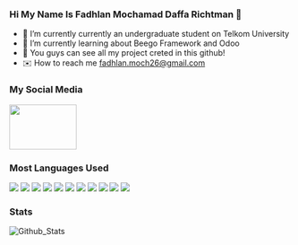 ### Hi My Name Is Fadhlan Mochamad Daffa Richtman 👋

- 🔭 I’m currently currently an undergraduate student on Telkom University
- 🌱 I’m currently learning about Beego Framework and Odoo
- :open_file_folder: You guys can see all my project creted in this github!
- :envelope: How to reach me fadhlan.moch26@gmail.com

### My Social Media
<span>
  <a href="https://www.instagram.com/fadhlan.moch26/">
    <img src="https://img.shields.io/badge/-My%20Instagram-E4405F?logo=instagram&logoColor=fff" style="width:120px;height:80px;">
  <a>
</span>

### Most Languages Used
<span>
  <img src="https://img.shields.io/badge/-HTML-e34f26?logo=html5&logoColor=fff">
  <img src="https://img.shields.io/badge/-CSS-1572B6?logo=css3&logoColor=fff">
  <img src="https://img.shields.io/badge/-javascript-F7DF1E?logo=javascript&logoColor=fff">
  <img src="https://img.shields.io/badge/-GO-00ADD8?logo=go&logoColor=fff">
  <img src="https://img.shields.io/badge/-python-3776AB?logo=python&logoColor=fff">
  <img src="https://img.shields.io/badge/-flutter-02569B?logo=flutter&logoColor=fff">
  <img src="https://img.shields.io/badge/-laravel-FF2D20?logo=laravel&logoColor=fff">
  <img src="https://img.shields.io/badge/-C++-00599C?logo=Cplusplus&logoColor=fff">
  <img src="https://img.shields.io/badge/-PHP-777BB4?logo=php&logoColor=fff">
  <img src="https://img.shields.io/badge/-PosgreSQL-4169E1?logo=postgresql&logoColor=fff">
  <img src="https://img.shields.io/badge/-MySQL-4479A1?logo=mysql&logoColor=fff">
</span>

### Stats
![Github_Stats](https://github-readme-stats.vercel.app/api?username=fadhlan-moch26&count_private=true&show_icons=true&theme=radical)
